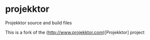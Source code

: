 projekktor
==========

Projekktor source and build files

This is a fork of the (http://www.projekktor.com)[Projekktor] project
